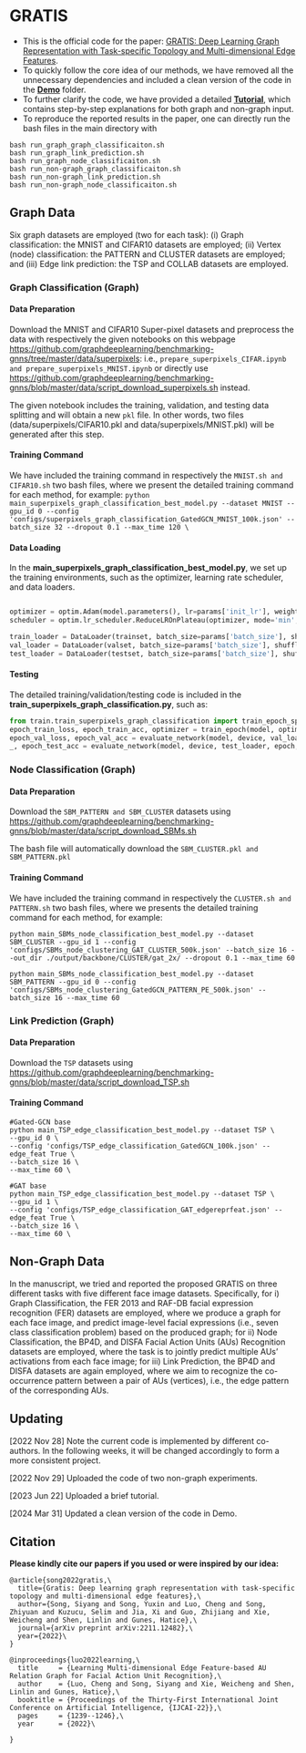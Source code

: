 # GRATIS

* This is the official code for the paper: [GRATIS: Deep Learning Graph Representation with Task-specific Topology and Multi-dimensional Edge Features](https://arxiv.org/abs/2211.12482).
* To quickly follow the core idea of our methods, we have removed all the unnecessary dependencies and included a clean version of the code in the [**Demo**](https://github.com/SSYSteve/GRATIS/tree/main/Demo) folder.
* To further clarify the code, we have provided a detailed [**Tutorial**](https://github.com/SSYSteve/Learning-Graph-Representation-with-Task-specific-Topology-and-Multi-dimensional-Edge-Features/blob/main/Tutorial/gratis.ipynb), which contains step-by-step explanations for both graph and non-graph input.
* To reproduce the reported results in the paper, one can directly run the bash files in the main directory with
```
bash run_graph_graph_classificaiton.sh 
bash run_graph_link_prediction.sh 
bash run_graph_node_classificaiton.sh 
bash run_non-graph_graph_classificaiton.sh 
bash run_non-graph_link_prediction.sh
bash run_non-graph_node_classificaiton.sh
```



## Graph Data

Six graph datasets are employed (two for each task): (i) Graph classification: the MNIST and CIFAR10 datasets are employed; (ii) Vertex (node) classification: the PATTERN and CLUSTER datasets are employed; and (iii) Edge link prediction: the TSP and COLLAB datasets are employed.

### Graph Classification (Graph)


#### Data Preparation

Download the MNIST and CIFAR10 Super-pixel datasets and preprocess the data with respectively the given notebooks on this webpage https://github.com/graphdeeplearning/benchmarking-gnns/tree/master/data/superpixels: i.e., ```prepare_superpixels_CIFAR.ipynb and prepare_superpixels_MNIST.ipynb``` or directly use https://github.com/graphdeeplearning/benchmarking-gnns/blob/master/data/script_download_superpixels.sh instead.

The given notebook includes the training, validation, and testing data splitting and will obtain a new ```pkl``` file. In other words, two files (data/superpixels/CIFAR10.pkl and data/superpixels/MNIST.pkl) will be generated after this step.

#### Training Command

We have included the training command in respectively the ```MNIST.sh and CIFAR10.sh``` two bash files, where we present the detailed training command for each method, for example:
`python main_superpixels_graph_classification_best_model.py --dataset MNIST --gpu_id 0 --config 'configs/superpixels_graph_classification_GatedGCN_MNIST_100k.json' --batch_size 32 --dropout 0.1 --max_time 120 \`


#### Data Loading

In the **main_superpixels_graph_classification_best_model.py**, we set up the training environments, such as the optimizer, learning rate scheduler, and data loaders.

```python

optimizer = optim.Adam(model.parameters(), lr=params['init_lr'], weight_decay=params['weight_decay'])
scheduler = optim.lr_scheduler.ReduceLROnPlateau(optimizer, mode='min',factor=params['lr_reduce_factor'],patience=params['lr_schedule_patience'],verbose=True)

train_loader = DataLoader(trainset, batch_size=params['batch_size'], shuffle=True, drop_last=drop_last, collate_fn=dataset.collate)
val_loader = DataLoader(valset, batch_size=params['batch_size'], shuffle=False, drop_last=drop_last, collate_fn=dataset.collate)
test_loader = DataLoader(testset, batch_size=params['batch_size'], shuffle=False, drop_last=drop_last, collate_fn=dataset.collate)

```
#### Testing
The detailed training/validation/testing code is included in the **train_superpixels_graph_classification.py**, such as:
```python
from train.train_superpixels_graph_classification import train_epoch_sparse as train_epoch, evaluate_network_sparse as evaluate_network
epoch_train_loss, epoch_train_acc, optimizer = train_epoch(model, optimizer, device, train_loader, epoch,args)
epoch_val_loss, epoch_val_acc = evaluate_network(model, device, val_loader, epoch, args)
_, epoch_test_acc = evaluate_network(model, device, test_loader, epoch, args)
```

### Node Classification  (Graph)
#### Data Preparation

Download the ```SBM_PATTERN and SBM_CLUSTER``` datasets using https://github.com/graphdeeplearning/benchmarking-gnns/blob/master/data/script_download_SBMs.sh

The bash file will automatically download the ```SBM_CLUSTER.pkl and SBM_PATTERN.pkl```

#### Training Command

We have included the training command in respectively the ```CLUSTER.sh and PATTERN.sh``` two bash files, where we presents the detailed training command for each method, for example:
```
python main_SBMs_node_classification_best_model.py --dataset SBM_CLUSTER --gpu_id 1 --config 'configs/SBMs_node_clustering_GAT_CLUSTER_500k.json' --batch_size 16 --out_dir ./output/backbone/CLUSTER/gat_2x/ --dropout 0.1 --max_time 60
```

```
python main_SBMs_node_classification_best_model.py --dataset SBM_PATTERN --gpu_id 0 --config 'configs/SBMs_node_clustering_GatedGCN_PATTERN_PE_500k.json' --batch_size 16 --max_time 60
```

### Link Prediction (Graph)
#### Data Preparation

Download the ```TSP``` datasets using https://github.com/graphdeeplearning/benchmarking-gnns/blob/master/data/script_download_TSP.sh

#### Training Command

```
#Gated-GCN base
python main_TSP_edge_classification_best_model.py --dataset TSP \
--gpu_id 0 \
--config 'configs/TSP_edge_classification_GatedGCN_100k.json' --edge_feat True \
--batch_size 16 \
--max_time 60 \

#GAT base
python main_TSP_edge_classification_best_model.py --dataset TSP \
--gpu_id 1 \
--config 'configs/TSP_edge_classification_GAT_edgereprfeat.json' --edge_feat True \
--batch_size 16 \
--max_time 60 \
```


## Non-Graph Data

In the manuscript, we tried and reported the proposed GRATIS on three different tasks with five different face image datasets. Specifically, for i) Graph Classification, the FER 2013 and RAF-DB facial expression recognition (FER) datasets are employed, where we produce a graph for each face image, and predict image-level facial expressions (i.e., seven class classification problem) based on the produced graph; for ii) Node Classification, the BP4D, and DISFA Facial Action Units (AUs) Recognition datasets are employed, where the task is to jointly predict multiple AUs’ activations from each face image; for iii) Link Prediction, the BP4D and DISFA datasets are again employed, where we aim to recognize the co-occurrence pattern between a pair of AUs (vertices), i.e., the edge pattern of the corresponding AUs.


## Updating 

[2022 Nov 28] Note the current code is implemented by different co-authors. In the following weeks, it will be changed accordingly to form a more consistent project.

[2022 Nov 29] Uploaded the code of two non-graph experiments.

[2023 Jun 22] Uploaded a brief tutorial.

[2024 Mar 31] Updated a clean version of the code in Demo.

## Citation 

**Please kindly cite our papers if you used or were inspired by our idea:**

```
@article{song2022gratis,\
  title={Gratis: Deep learning graph representation with task-specific topology and multi-dimensional edge features},\
  author={Song, Siyang and Song, Yuxin and Luo, Cheng and Song, Zhiyuan and Kuzucu, Selim and Jia, Xi and Guo, Zhijiang and Xie, Weicheng and Shen, Linlin and Gunes, Hatice},\
  journal={arXiv preprint arXiv:2211.12482},\
  year={2022}\
}
```
```
@inproceedings{luo2022learning,\
  title     = {Learning Multi-dimensional Edge Feature-based AU Relation Graph for Facial Action Unit Recognition},\
  author    = {Luo, Cheng and Song, Siyang and Xie, Weicheng and Shen, Linlin and Gunes, Hatice},\
  booktitle = {Proceedings of the Thirty-First International Joint Conference on Artificial Intelligence, {IJCAI-22}},\
  pages     = {1239--1246},\
  year      = {2022}\
  
}
```
